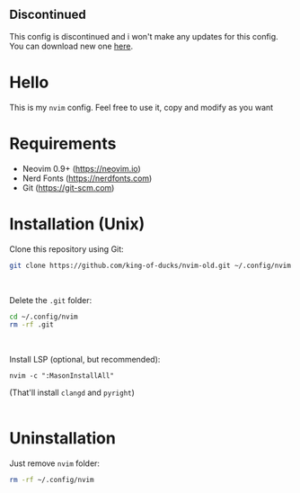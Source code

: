 ## Discontinued
This config is discontinued and i won't make any updates for this config. You can download new one [here](https://github.com/king-of-ducks/Neofleet.git).

# Hello
This is my `nvim` config. Feel free to use it, copy and modify as you want

# Requirements
* Neovim 0.9+ (https://neovim.io)
* Nerd Fonts (https://nerdfonts.com)
* Git (https://git-scm.com)

# Installation (Unix)

Clone this repository using Git:
```bash
git clone https://github.com/king-of-ducks/nvim-old.git ~/.config/nvim
```
<br>

Delete the `.git` folder:
```bash
cd ~/.config/nvim
rm -rf .git
```
<br>

Install LSP (optional, but recommended):
```vim
nvim -c ":MasonInstallAll"
```
(That'll install `clangd` and `pyright`)
<br><br>

# Uninstallation

Just remove `nvim` folder:
```bash
rm -rf ~/.config/nvim
```
